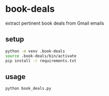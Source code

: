 # book-deals
extract pertinent book deals from Gmail emails

## setup

```bash
python -m venv .book-deals
source .book-deals/bin/activate
pip install -r requirements.txt
```

## usage

```bash
python book_deals.py
```
